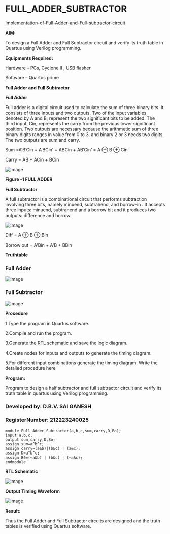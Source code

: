 # FULL_ADDER_SUBTRACTOR

Implementation-of-Full-Adder-and-Full-subtractor-circuit

**AIM:**

To design a Full Adder and Full Subtractor circuit and verify its truth table in Quartus using Verilog programming.

**Equipments Required:**

Hardware – PCs, Cyclone II , USB flasher

Software – Quartus prime

**Full Adder and Full Subtractor**

**Full Adder**

Full adder is a digital circuit used to calculate the sum of three binary bits. It consists of three inputs and two outputs. Two of the input variables, denoted by A and B, represent the two significant bits to be added. The third input, Cin, represents the carry from the previous lower significant position. Two outputs are necessary because the arithmetic sum of three binary digits ranges in value from 0 to 3, and binary 2 or 3 needs two digits. The two outputs are sum and carry.

Sum =A’B’Cin + A’BCin’ + ABCin + AB’Cin’ = A ⊕ B ⊕ Cin 

Carry = AB + ACin + BCin

![image](https://github.com/naavaneetha/FULL_ADDER_SUBTRACTOR/assets/154305477/0f30ba51-5ffb-4198-845f-18e054f675e7)

**Figure -1 FULL ADDER**

**Full Subtractor**

A full subtractor is a combinational circuit that performs subtraction involving three bits, namely minuend, subtrahend, and borrow-in . It accepts three inputs: minuend, subtrahend and a borrow bit and it produces two outputs: difference and borrow.

![image](https://github.com/naavaneetha/FULL_ADDER_SUBTRACTOR/assets/154305477/02b24f51-ab51-4304-9ad6-7b81ffc1ead5)

Diff = A ⊕ B ⊕ Bin 

Borrow out = A'Bin + A'B + BBin

**Truthtable**

### Full Adder

![image](https://github.com/saiganesh2006/FULL_ADDER_SUBTRACTOR/assets/145742342/32675021-f935-4a0b-b4d5-88a3d7dcbb1f)

### Full Subtractor

![image](https://github.com/saiganesh2006/FULL_ADDER_SUBTRACTOR/assets/145742342/dbbf663b-d739-4d77-a0b3-1feeb67812bf)

**Procedure**

1.Type the program in Quartus software.

2.Compile and run the program.

3.Generate the RTL schematic and save the logic diagram.

4.Create nodes for inputs and outputs to generate the timing diagram.

5.For different input combinations generate the timing diagram.
Write the detailed procedure here

**Program:**

 Program to design a half subtractor and full subtractor circuit and verify its truth table in quartus using Verilog programming. 
### Developed by: D.B.V. SAI GANESH
### RegisterNumber: 212223240025
```
module Full_Adder_Subtractor(a,b,c,sum,carry,D,Bo);
input a,b,c;
output sum,carry,D,Bo;
assign sum=a^b^c;
assign carry=(a&b)|(b&c) | (a&c);
assign D=a^b^c;
assign B0=(~a&b) | (b&c) | (~a&c);
endmodule
```
**RTL Schematic**

![image](https://github.com/saiganesh2006/FULL_ADDER_SUBTRACTOR/assets/145742342/b0f47c65-eff7-4558-9633-26af1fd2957f)

**Output Timing Waveform**

![image](https://github.com/saiganesh2006/FULL_ADDER_SUBTRACTOR/assets/145742342/543bcd05-4a21-4cda-b9e5-63ff5d976bb5)

**Result:**

Thus the Full Adder and Full Subtractor circuits are designed and the truth tables is verified using Quartus software.



